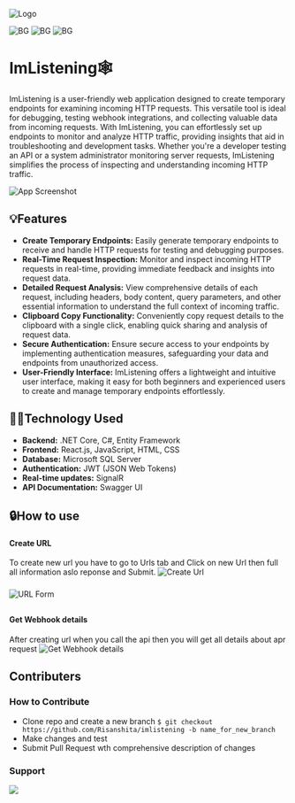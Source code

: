 
![Logo](https://blogger.googleusercontent.com/img/b/R29vZ2xl/AVvXsEj-waL3oz5qB6SCT_-CJX2Oh-IgRCYWLVPs3o6rN1wm2g6_1mIQv5KD22KYFcipxaHFOg2rdHh5zS2iPhyphenhyphenQKHbmz8mBkN9cQJR5ejGvAyDOtwpE_a-1jbeN_LYR8Xw-HT-345zNQQ2R4CmyqOuKfY2_ns5hCedcDnQI3V8WjocYMjIf9hvP2LMufcDeyWZX/s1913/IAMLogo.png)



![BG]( https://img.shields.io/badge/Licence-MIT-blue)
![BG]( https://img.shields.io/badge/Download-125-orange)
![BG]( https://img.shields.io/badge/Support--green)
# ImListening🕸️
ImListening is a user-friendly web application designed to create temporary endpoints for examining incoming HTTP requests. This versatile tool is ideal for debugging, testing webhook integrations, and collecting valuable data from incoming requests. With ImListening, you can effortlessly set up endpoints to monitor and analyze HTTP traffic, providing insights that aid in troubleshooting and development tasks. Whether you're a developer testing an API or a system administrator monitoring server requests, ImListening simplifies the process of inspecting and understanding incoming HTTP traffic.

![App Screenshot](https://blogger.googleusercontent.com/img/a/AVvXsEiJYuu62CuT2EffYGPFTrZrDj5NrbIf4hkw4z6S18IGiVwbb1PePXQPG0WKLg1cKCm1k86Xe2p3RAB4zEY_5xtuj_4_449J9V8Pzv272wCS0I0Xob0AG2tlsREFFVaRZ6bFZz65WhpDemvMshOCn72gFSY1OGD9khf_79umL-O1VbFzYAJuecHwyX7p4vey)


## 💡Features

- **Create Temporary Endpoints:** Easily generate temporary endpoints to receive and handle HTTP requests for testing and debugging purposes.
- **Real-Time Request Inspection:** Monitor and inspect incoming HTTP requests in real-time, providing immediate feedback and insights into request data.
- **Detailed Request Analysis:** View comprehensive details of each request, including headers, body content, query parameters, and other essential information to understand the full context of incoming traffic.
- **Clipboard Copy Functionality:** Conveniently copy request details to the clipboard with a single click, enabling quick sharing and analysis of request data.
- **Secure Authentication:** Ensure secure access to your endpoints by implementing authentication measures, safeguarding your data and endpoints from unauthorized access.
- **User-Friendly Interface:** ImListening offers a lightweight and intuitive user interface, making it easy for both beginners and experienced users to create and manage temporary endpoints effortlessly.


## 👩‍💻Technology Used
- **Backend:** .NET Core, C#, Entity Framework
- **Frontend:** React.js, JavaScript, HTML, CSS
- **Database:** Microsoft SQL Server
- **Authentication:** JWT (JSON Web Tokens)
- **Real-time updates:** SignalR
- **API Documentation:** Swagger UI
## 🔒How to use
#### **Create URL**
To create new url you have to go to Urls tab and Click on new Url then full all information aslo reponse and Submit.
![Create Url](https://blogger.googleusercontent.com/img/a/AVvXsEh2kf5NJy4EaQo7rZeE7iVQ6yEe-F_Kaxx9pd3cnPAG-h6kAYf9_KPJrYdFHrgguyyrhbv-6Rm94QvO0mdugWOBYXYsXcJqwfW05Nz0-TTnpYfKRdnkUmtI5LKxI1Gx-7wDOFeRXeFxNyA9V7du0AVjNgcZmmig6TsFlYqUsuUjTSMSvmF0iY_2lVUZbe4V)
###
![URL Form](https://blogger.googleusercontent.com/img/a/AVvXsEiuwLYSlqocHKOkEb3PJ4j2ONjxaesAkGrZIDgWp3EpcPySY3bNiFjN0H79ZBhRiuSZVUsp__4qvArXNIkP5VLU_3rxPsWbhx6Wtgwd6pU9Qv-5MXUqgxjHslcrQ7VKREErde87nXhZRQj9yGdMGCKgYooycgARbY7aQcjOkW_T3ijV3byQ1OywDfKaDoQM)
##
#### **Get Webhook details**
After creating url when you call the api then you will get all details about apr request
![Get Webhook details](https://blogger.googleusercontent.com/img/a/AVvXsEjITjYwnB2JEET_Y5DXeeeyWEtq8Yq8U_Wc6jSYo5-sDs_VZ8N3pKSYnX40BSiBUlB_a8GEqvC3Hvu5erYsPGbzShZwEyebsPdMiKsZRySri7vUz0wSSAkfHjJHII6rXJ9uoZ0oDGLm2UQbkzD1Yc1TjxFjbC5GI45nrU2UX8nH1RKDVQ6Oga7ul7ZudC9U)
## Contributers


### How to Contribute
-  Clone repo and create a new branch `$ git checkout https://github.com/Risanshita/imlistening -b name_for_new_branch`
- Make changes and test 
- Submit Pull Request wth comprehensive description of changes


### Support
[![](https://cdn.buymeacoffee.com/buttons/v2/default-yellow.png)](https://www.buymeacoffee.com/Nitishroy7033)
